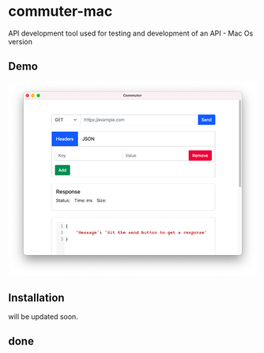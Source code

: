 # commuter-mac


API development tool used for testing and development of an API - Mac Os version


## Demo 

![demo](./demo.png)

## Installation

will be updated soon.

## done
